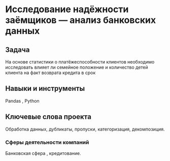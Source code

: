 #  Исследование надёжности заёмщиков — анализ банковских данных

## Задача 
На основе статистики о платёжеспособности клиентов необходимо исследовать влияет ли семейное положение и количество детей клиента на факт возврата кредита в срок

## Навыки и инструменты 
Pandas , Python 

## Ключевые слова проекта 
Обработка данных, дубликаты, пропуски, категоризация, декомпозиция.

### Сферы деятельности компаний 
Банковская сфера , кредитование.
